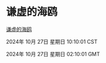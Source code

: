 # 谦虚的海鸥
[谦虚的海鸥](http://219.139.197.74:56308/qxdho/course/base/hotlink/index.php)

2024年 10月 27日 星期日 10:10:01 CST

2024年 10月 27日 星期日 02:10:01 GMT
